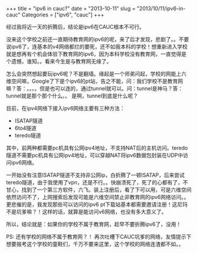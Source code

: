 +++
title = "ipv6 in cauc?"
date = "2013-10-11"
slug = "2013/10/11/ipv6-in-cauc"
Categories = ["ipv6", "cauc"]
+++

经过我将近一天的折腾后，结论是ipv6在CAUC根本不可行。

没来这个学校之前还一直期待教育网的ipv6的呢，来了后才发现，悲剧了。。不要说ipv6了，连基本的v4网络都烂的要死，还不如我本科的学校！想重新进入学校就是想再有个机会体验下教育网的ipv6，因为本科学校没有教育网，一直觉得是个遗憾，谁知。。看来今生是与教育网无缘了。

怎么会突然想起要玩ipv6呢？不是翻墙。缘起是一个师弟问起，学校的网能上六维空间嘛，Google了下是个ipv6的pt站，告之不能，问：我们学校不是教育网嘛？答：。。。。但是也可以连的，通过tunnel就可以。问：tunnel是神马？答：tunnel就是那个那个什么。。 是啊，tunnel到底是什么呢？

目前，在ipv4网络下接入ipv6网络主要有三种方法：    

- ISATAP隧道
- 6to4隧道
- teredo隧道

其中，前两种都需要pc机具有公网ipv4地址，不支持NAT后的主机访问。teredo隧道不需要pc机具有公网ipv4地址，可以穿越NAT将ipv6数据包封装在UDP中访问ipv6网络。

一开始没有注意ISATAP隧道不支持非公网ip，白折腾了一顿ISATAP，后来尝试teredo隧道，由于我使用了vpn，还是不行。。快崩溃死了，死了的心都有了，不甘心，找到了一个第三方软件，六飞。装上注册后，看了下可以用，可是六维空间依然访问不了，上网搜索后发现可能是六维空间禁止非教育网的ipv6网络访问。。更悲催的是，我发现那些可以访问的ipv6 pt下载站基本都需要邀请注册！这尼玛不是坑爹嘛？！这样的话，就算是能访问v6网络，也没有多大意义了。

所以，结论就是：如果你的学校不属于教育网，趁早不要折腾ipv6了，没用！

PS: 还有学校的网络不属于教育网？！ 再次吐槽下CAUC坑爹的网络，友情提示下想要报考这个学校的童鞋们，千万不要来这里，这个学校的网络连渣都不如。。
